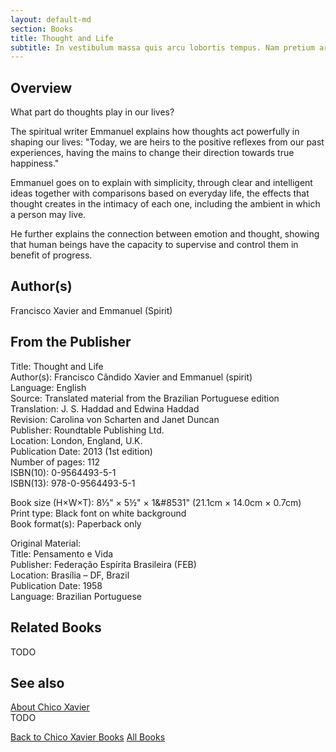 ```yaml
---
layout: default-md
section: Books
title: Thought and Life
subtitle: In vestibulum massa quis arcu lobortis tempus. Nam pretium arcu in odio vulputate luctus.
---
```


## Overview
What part do thoughts play in our lives?

The spiritual writer Emmanuel explains how thoughts act powerfully in shaping our lives: "Today, we are heirs to the positive reflexes from our past experiences, having the mains to change their direction towards true happiness."

Emmanuel goes on to explain with simplicity, through clear and intelligent ideas together with comparisons based on everyday life, the effects that thought creates in the intimacy of each one, including the ambient in which a person may live.

He further explains the connection between emotion and thought, showing that human beings have the capacity to supervise and control them in benefit of progress.


## Author(s)
Francisco Xavier and Emmanuel (Spirit)

## From the Publisher
Title: 	Thought and Life  
Author(s): 	Francisco Cândido Xavier and Emmanuel (spirit)  
Language: 	English  
Source: 	Translated material from the Brazilian Portuguese edition  
Translation: 	J. S. Haddad and Edwina Haddad  
Revision: 	Carolina von Scharten and Janet Duncan  
Publisher: 	Roundtable Publishing Ltd.  
Location: 	London, England, U.K.  
Publication Date: 	2013 (1st edition)  
Number of pages: 	112  
ISBN(10): 	0-9564493-5-1  
ISBN(13): 	978-0-9564493-5-1  
	  
	
Book size (H×W×T): 	8⅓" × 5½" × 1&#8531" (21.1cm × 14.0cm × 0.7cm)  
Print type: 	Black font on white background  
Book format(s): 	Paperback only  

   
Original Material:  
Title: 	Pensamento e Vida  
Publisher: 	Federação Espírita Brasileira (FEB)  
Location: 	Brasília – DF, Brazil  
Publication Date: 	1958  
Language: 	Brazilian Portuguese  

## Related Books
TODO

## See also
[About Chico Xavier](/profile/chico-xavier)  
TODO


<a href="/books/chico-xavier" class="button">Back to Chico Xavier Books</a>
<a href="/books" class="button">All Books</a>

